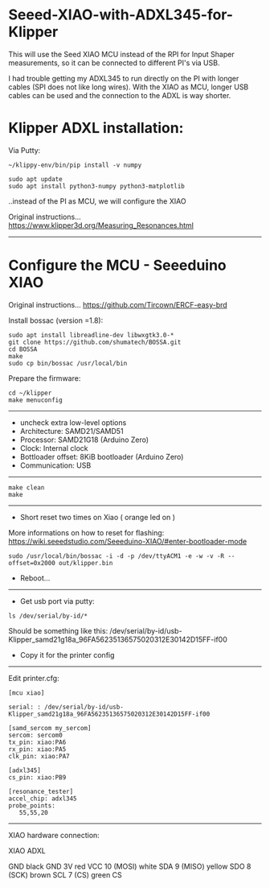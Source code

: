 # Seeed-XIAO-with-ADXL345-for-Klipper
This will use the Seed XIAO MCU instead of the RPI for Input Shaper measurements, so it can be connected to different PI's via USB.

I had trouble getting my ADXL345 to run directly on the PI with longer cables (SPI does not like long wires).
With the XIAO as MCU, longer USB cables can be used and the connection to the ADXL is way shorter.




# Klipper ADXL installation:

Via Putty:

```
~/klippy-env/bin/pip install -v numpy

sudo apt update
sudo apt install python3-numpy python3-matplotlib
```

..instead of the PI as MCU, we will configure the XIAO

Original instructions... https://www.klipper3d.org/Measuring_Resonances.html
___________________________________________________



# Configure the MCU - Seeeduino XIAO

Original instructions... https://github.com/Tircown/ERCF-easy-brd

Install bossac (version =1.8):

```
sudo apt install libreadline-dev libwxgtk3.0-*
git clone https://github.com/shumatech/BOSSA.git
cd BOSSA
make
sudo cp bin/bossac /usr/local/bin
```


Prepare the firmware:
```
cd ~/klipper
make menuconfig
```
___________________________________________________

- uncheck extra low-level options
- Architecture: SAMD21/SAMD51
- Processor: SAMD21G18 (Arduino Zero)
- Clock: Internal clock
- Bottloader offset: 8KiB bootloader (Arduino Zero)
- Communication: USB
___________________________________________________

```
make clean
make
```
___________________________________________________

- Short reset two times on Xiao ( orange led on )

More informations on how to reset for flashing:
https://wiki.seeedstudio.com/Seeeduino-XIAO/#enter-bootloader-mode

```
sudo /usr/local/bin/bossac -i -d -p /dev/ttyACM1 -e -w -v -R --offset=0x2000 out/klipper.bin
```

- Reboot...
___________________________________________________

- Get usb port via putty:
```
ls /dev/serial/by-id/*
```
Should be something like this: /dev/serial/by-id/usb-Klipper_samd21g18a_96FA56235136575020312E30142D15FF-if00

- Copy it for the printer config

___________________________________________________

Edit printer.cfg:
```
[mcu xiao]

serial: : /dev/serial/by-id/usb-Klipper_samd21g18a_96FA56235136575020312E30142D15FF-if00

[samd_sercom my_sercom]
sercom: sercom0
tx_pin: xiao:PA6
rx_pin: xiao:PA5
clk_pin: xiao:PA7

[adxl345]
cs_pin: xiao:PB9

[resonance_tester]
accel_chip: adxl345
probe_points:
   55,55,20
```
___________________________________________________

XIAO hardware connection:

XIAO			ADXL

GND		black	GND
3V 		red	VCC
10 (MOSI) 		white	SDA
9 (MISO) 		yellow	SDO
8 (SCK) 		brown	SCL
7 (CS) 		green	CS
